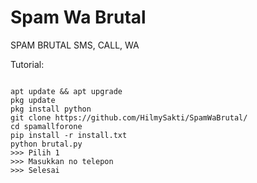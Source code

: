 # Spam Wa Brutal
SPAM BRUTAL SMS, CALL, WA

Tutorial:
<pre><code>
apt update && apt upgrade
pkg update
pkg install python
git clone https://github.com/HilmySakti/SpamWaBrutal/
cd spamallforone
pip install -r install.txt
python brutal.py
>>> Pilih 1
>>> Masukkan no telepon
>>> Selesai
</code></pre>
